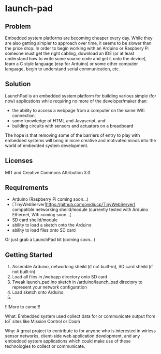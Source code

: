 launch-pad
==========

Problem
-------
Embedded system platforms are becoming cheaper every day. While they are also getting simpler to approach over time, it seems to be slower than the price drop. In order to begin working with an Arduino or Raspbery Pi someone must get the right cabling, download an IDE (or at least understand how to write some source code and get it onto the device), learn a C style language (esp for Arduino) or some other computer language, begin to understand serial communication, etc.

Solution
--------
LaunchPad is an embedded system platform for building various simple (for now) applications while requiring no more of the developer/maker than:
* the ability to access a webpage from a computer on the same Wifi connection,
* some knowledge of HTML and Javascript, and
* building circuits with sensors and actuators on a breadboard

The hope is that removing some of the barriers of entry to play with embedded systems will bring in more creative and motivated minds into the world of embedded system development.

Licenses
--------
MIT and Creative Commons Attribution 3.0

Requirements
------------
* Arduino (Raspberry Pi coming soon...)
* [TinyWebServer|https://github.com/ovidiucp/TinyWebServer] compatible networking sheild/module (currently tested with Arduino Ethernet, Wifi coming soon...)
* SD card sheild/module
* ability to load a sketch onto the Arduino
* ability to load files onto SD card

Or just grab a LaunchPad kit (coming soon...)

Getting Started
---------------
1. Assemble Arduino, networking sheild (if not built-in), SD card sheild (if not built-in)
2. Load all files in /webapp directory onto SD card
3. Tweak launch_pad.ino sketch in /arduino/launch_pad directory to represent your network configuration
4. Load sketch onto Arduino
5. 

!!!More to come!!!

What: Embedded system used collect data for or communicate output from IoT sites like Mission Control or Cosm

Why: A great project to contribute to for anyone who is interested in wirless sensor networks, client-side web application development, and any embedded system applications which could make use of these technologies to collect or communicate.

